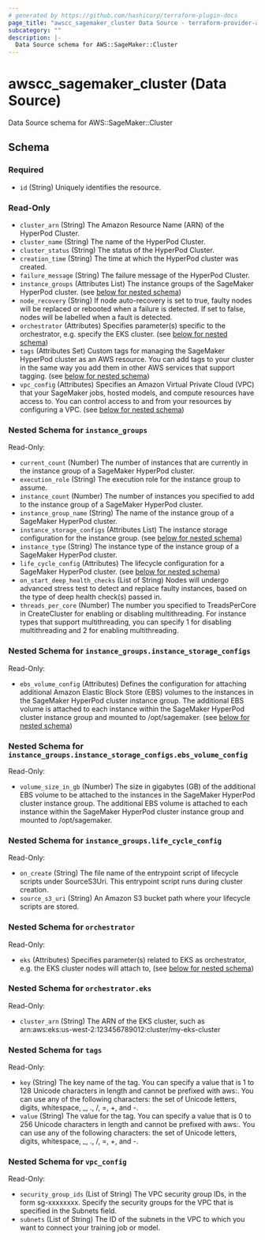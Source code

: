 ```yaml
---
# generated by https://github.com/hashicorp/terraform-plugin-docs
page_title: "awscc_sagemaker_cluster Data Source - terraform-provider-awscc"
subcategory: ""
description: |-
  Data Source schema for AWS::SageMaker::Cluster
---
```


# awscc_sagemaker_cluster (Data Source)

Data Source schema for AWS::SageMaker::Cluster



<!-- schema generated by tfplugindocs -->
## Schema

### Required

- `id` (String) Uniquely identifies the resource.

### Read-Only

- `cluster_arn` (String) The Amazon Resource Name (ARN) of the HyperPod Cluster.
- `cluster_name` (String) The name of the HyperPod Cluster.
- `cluster_status` (String) The status of the HyperPod Cluster.
- `creation_time` (String) The time at which the HyperPod cluster was created.
- `failure_message` (String) The failure message of the HyperPod Cluster.
- `instance_groups` (Attributes List) The instance groups of the SageMaker HyperPod cluster. (see [below for nested schema](#nestedatt--instance_groups))
- `node_recovery` (String) If node auto-recovery is set to true, faulty nodes will be replaced or rebooted when a failure is detected. If set to false, nodes will be labelled when a fault is detected.
- `orchestrator` (Attributes) Specifies parameter(s) specific to the orchestrator, e.g. specify the EKS cluster. (see [below for nested schema](#nestedatt--orchestrator))
- `tags` (Attributes Set) Custom tags for managing the SageMaker HyperPod cluster as an AWS resource. You can add tags to your cluster in the same way you add them in other AWS services that support tagging. (see [below for nested schema](#nestedatt--tags))
- `vpc_config` (Attributes) Specifies an Amazon Virtual Private Cloud (VPC) that your SageMaker jobs, hosted models, and compute resources have access to. You can control access to and from your resources by configuring a VPC. (see [below for nested schema](#nestedatt--vpc_config))

<a id="nestedatt--instance_groups"></a>
### Nested Schema for `instance_groups`

Read-Only:

- `current_count` (Number) The number of instances that are currently in the instance group of a SageMaker HyperPod cluster.
- `execution_role` (String) The execution role for the instance group to assume.
- `instance_count` (Number) The number of instances you specified to add to the instance group of a SageMaker HyperPod cluster.
- `instance_group_name` (String) The name of the instance group of a SageMaker HyperPod cluster.
- `instance_storage_configs` (Attributes List) The instance storage configuration for the instance group. (see [below for nested schema](#nestedatt--instance_groups--instance_storage_configs))
- `instance_type` (String) The instance type of the instance group of a SageMaker HyperPod cluster.
- `life_cycle_config` (Attributes) The lifecycle configuration for a SageMaker HyperPod cluster. (see [below for nested schema](#nestedatt--instance_groups--life_cycle_config))
- `on_start_deep_health_checks` (List of String) Nodes will undergo advanced stress test to detect and replace faulty instances, based on the type of deep health check(s) passed in.
- `threads_per_core` (Number) The number you specified to TreadsPerCore in CreateCluster for enabling or disabling multithreading. For instance types that support multithreading, you can specify 1 for disabling multithreading and 2 for enabling multithreading.

<a id="nestedatt--instance_groups--instance_storage_configs"></a>
### Nested Schema for `instance_groups.instance_storage_configs`

Read-Only:

- `ebs_volume_config` (Attributes) Defines the configuration for attaching additional Amazon Elastic Block Store (EBS) volumes to the instances in the SageMaker HyperPod cluster instance group. The additional EBS volume is attached to each instance within the SageMaker HyperPod cluster instance group and mounted to /opt/sagemaker. (see [below for nested schema](#nestedatt--instance_groups--instance_storage_configs--ebs_volume_config))

<a id="nestedatt--instance_groups--instance_storage_configs--ebs_volume_config"></a>
### Nested Schema for `instance_groups.instance_storage_configs.ebs_volume_config`

Read-Only:

- `volume_size_in_gb` (Number) The size in gigabytes (GB) of the additional EBS volume to be attached to the instances in the SageMaker HyperPod cluster instance group. The additional EBS volume is attached to each instance within the SageMaker HyperPod cluster instance group and mounted to /opt/sagemaker.



<a id="nestedatt--instance_groups--life_cycle_config"></a>
### Nested Schema for `instance_groups.life_cycle_config`

Read-Only:

- `on_create` (String) The file name of the entrypoint script of lifecycle scripts under SourceS3Uri. This entrypoint script runs during cluster creation.
- `source_s3_uri` (String) An Amazon S3 bucket path where your lifecycle scripts are stored.



<a id="nestedatt--orchestrator"></a>
### Nested Schema for `orchestrator`

Read-Only:

- `eks` (Attributes) Specifies parameter(s) related to EKS as orchestrator, e.g. the EKS cluster nodes will attach to, (see [below for nested schema](#nestedatt--orchestrator--eks))

<a id="nestedatt--orchestrator--eks"></a>
### Nested Schema for `orchestrator.eks`

Read-Only:

- `cluster_arn` (String) The ARN of the EKS cluster, such as arn:aws:eks:us-west-2:123456789012:cluster/my-eks-cluster



<a id="nestedatt--tags"></a>
### Nested Schema for `tags`

Read-Only:

- `key` (String) The key name of the tag. You can specify a value that is 1 to 128 Unicode characters in length and cannot be prefixed with aws:. You can use any of the following characters: the set of Unicode letters, digits, whitespace, _, ., /, =, +, and -.
- `value` (String) The value for the tag. You can specify a value that is 0 to 256 Unicode characters in length and cannot be prefixed with aws:. You can use any of the following characters: the set of Unicode letters, digits, whitespace, _, ., /, =, +, and -.


<a id="nestedatt--vpc_config"></a>
### Nested Schema for `vpc_config`

Read-Only:

- `security_group_ids` (List of String) The VPC security group IDs, in the form sg-xxxxxxxx. Specify the security groups for the VPC that is specified in the Subnets field.
- `subnets` (List of String) The ID of the subnets in the VPC to which you want to connect your training job or model.
